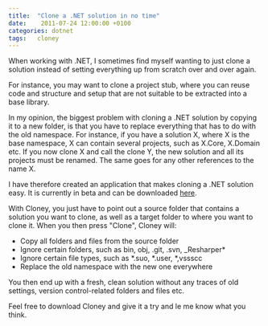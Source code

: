 ```yaml
---
title:  "Clone a .NET solution in no time"
date:    2011-07-24 12:00:00 +0100
categories: dotnet
tags: 	cloney
---
```



When working with .NET, I sometimes find myself wanting to just clone a solution
instead of setting everything up from scratch over and over again.

For instance, you may want to clone a project stub, where you can reuse code and
structure and setup that are not suitable to be extracted into a base library.

In my opinion, the biggest problem with cloning a .NET solution by copying it to
a new folder, is that you have to replace everything that has to do with the old
namespace. For instance, if you have a solution X, where X is the base namespace,
X can contain several projects, such as X.Core, X.Domain etc. If you now clone X
and call the clone Y, the new solution and all its projects must be renamed. The
same goes for any other references to the name X.

I have therefore created an application that makes cloning a .NET solution easy.
It is currently in beta and can be downloaded [here](https://danielsaidi.github.com/Cloney).

With Cloney, you just have to point out a source folder that contains a solution
you want to clone, as well as a target folder to where you want to clone it. When
you then press "Clone", Cloney will:

- Copy all folders and files from the source folder
- Ignore certain folders, such as bin, obj, .git, .svn, _Resharper*
- Ignore certain file types, such as *.suo, *.user, *,vssscc
- Replace the old namespace with the new one everywhere

You then end up with a fresh, clean solution without any traces of old settings,
version control-related folders and files etc.

Feel free to download Cloney and give it a try and le me know what you think.